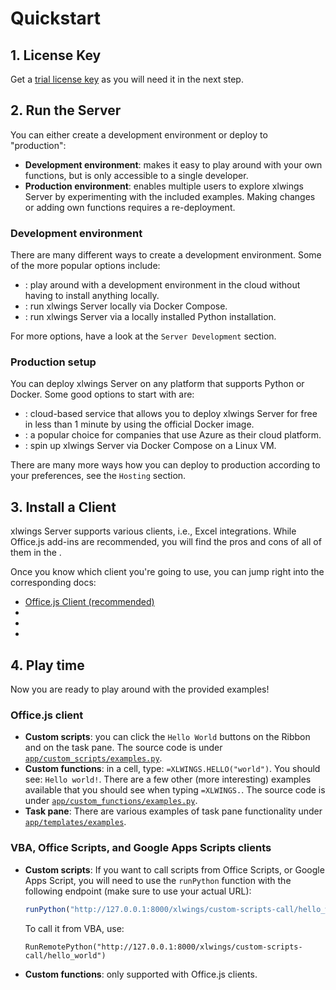 # Quickstart

## 1. License Key

Get a [trial license key](https://www.xlwings.org/trial) as you will need it in the next step.

## 2. Run the Server

You can either create a development environment or deploy to "production":

- **Development environment**: makes it easy to play around with your own functions, but is only accessible to a single developer.
- **Production environment**: enables multiple users to explore xlwings Server by experimenting with the included examples. Making changes or adding own functions requires a re-deployment.

### Development environment

There are many different ways to create a development environment. Some of the more popular options include:

- [](github_codespaces.md): play around with a development environment in the cloud without having to install anything locally.
- [](dev_docker.md): run xlwings Server locally via Docker Compose.
- [](local_development.md): run xlwings Server via a locally installed Python installation.

For more options, have a look at the `Server Development` section.

### Production setup

You can deploy xlwings Server on any platform that supports Python or Docker. Some good options to start with are:

- [](render.md): cloud-based service that allows you to deploy xlwings Server for free in less than 1 minute by using the official Docker image.
- [](azure_functions.md): a popular choice for companies that use Azure as their cloud platform.
- [](docker_compose.md): spin up xlwings Server via Docker Compose on a Linux VM.

There are many more ways how you can deploy to production according to your preferences, see the `Hosting` section.

## 3. Install a Client

xlwings Server supports various clients, i.e., Excel integrations. While Office.js add-ins are recommended, you will find the pros and cons of all of them in the [](clients.md).

Once you know which client you're going to use, you can jump right into the corresponding docs:

- [Office.js Client (recommended)](install_manifest.md)
- [](vba_client.md)
- [](officescripts_client.md)
- [](googleappsscript_client.md)

## 4. Play time

Now you are ready to play around with the provided examples!

### Office.js client

- **Custom scripts**: you can click the `Hello World` buttons on the Ribbon and on the task pane. The source code is under [`app/custom_scripts/examples.py`](https://github.com/xlwings/xlwings-server/blob/main/app/custom_scripts/examples.py).
- **Custom functions**: in a cell, type: `=XLWINGS.HELLO("world")`. You should see: `Hello world!`. There are a few other (more interesting) examples available that you should see when typing `=XLWINGS.`. The source code is under [`app/custom_functions/examples.py`](https://github.com/xlwings/xlwings-server/blob/main/app/custom_functions/examples.py).
- **Task pane**: There are various examples of task pane functionality under [`app/templates/examples`](https://github.com/xlwings/xlwings-server/tree/main/app/templates/examples).

### VBA, Office Scripts, and Google Apps Scripts clients

- **Custom scripts**: If you want to call scripts from Office Scripts, or Google Apps Script, you will need to use the `runPython` function with the following endpoint (make sure to use your actual URL):

  ```js
  runPython("http://127.0.0.1:8000/xlwings/custom-scripts-call/hello_world");
  ```

  To call it from VBA, use:

  ```vb.net
  RunRemotePython("http://127.0.0.1:8000/xlwings/custom-scripts-call/hello_world")
  ```

- **Custom functions**: only supported with Office.js clients.
